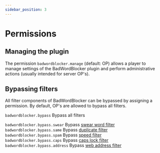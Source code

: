 ```yaml
---
sidebar_position: 3
---
```


# Permissions

## Managing the plugin

The permission `badwordblocker.manage` (default: OP) allows a player to manage settings of the BadWordBlocker plugin
and perform administrative actions (usually intended for server OP's).

## Bypassing filters

All filter components of BadWordBlocker can be bypassed by assigning a permission. By default, OP's are allowed to bypass all filters.

`badwordblocker.bypass` Bypass all filters

`badwordblocker.bypass.swear` Bypass [swear word filter](./filters.md#swear-word-filter)  
`badwordblocker.bypass.same` Bypass [duplicate filter](./filters.md#duplicate-filter)  
`badwordblocker.bypass.spam` Bypass [speed filter](./filters.md#speed-filter)  
`badwordblocker.bypass.caps` Bypass [caps lock filter](./filters.md#caps-lock-filter)  
`badwordblocker.bypass.address` Bypass [web address filter](./filters.md#web-address-filter)
